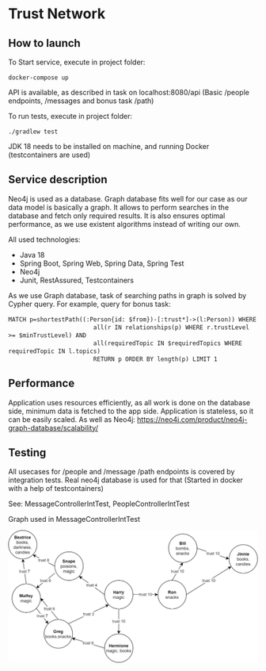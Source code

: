# Trust Network

## How to launch

To Start service, execute in project folder:

```shell
docker-compose up
```

API is available, as described in task on localhost:8080/api
(Basic /people endpoints, /messages and bonus task /path)

To run tests, execute in project folder:

```shell
./gradlew test
```

JDK 18 needs to be installed on machine, and running Docker (testcontainers are used)

## Service description

Neo4j is used as a database. Graph database fits well for our case as our data model is basically a graph. 
It allows to perform searches in the database and fetch only required results. It is also ensures optimal performance, 
as we use existent algorithms instead of writing our own.

All used technologies:

* Java 18
* Spring Boot, Spring Web, Spring Data, Spring Test
* Neo4j
* Junit, RestAssured, Testcontainers

As we use Graph database, task of searching paths in graph is solved by Cypher query. For example, query for bonus task:

```Cypher
MATCH p=shortestPath((:Person{id: $from})-[:trust*]->(l:Person)) WHERE
                        all(r IN relationships(p) WHERE r.trustLevel >= $minTrustLevel) AND
                        all(requiredTopic IN $requiredTopics WHERE requiredTopic IN l.topics)
                        RETURN p ORDER BY length(p) LIMIT 1
```

## Performance

Application uses resources efficiently, as all work is done on the database side, minimum data is fetched to the app side.
Application is stateless, so it can be easily scaled. As well as Neo4j: https://neo4j.com/product/neo4j-graph-database/scalability/

## Testing

All usecases for /people and /message /path endpoints is covered by integration tests. Real neo4j database is used for that (Started in docker with a help of testcontainers)

See: MessageControllerIntTest, PeopleControllerIntTest

Graph used in MessageControllerIntTest

![](testcases.png)
 